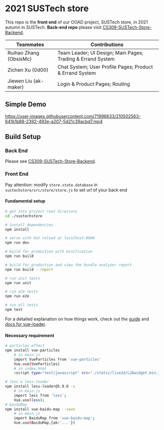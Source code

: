 # 2021 SUSTech store

This repo is the **front end** of our OOAD project, SUSTech store, in 2021 autumn in SUSTech. **Back-end repo** please visit [CS309-SUSTech-Store-Backend](https://github.com/Evens1sen/CS309_SUSTech_Store_Backend).

| Teammates              | Contributions                                               |
| ---------------------- | ----------------------------------------------------------- |
| Ruihao Zhang (ObsisMc) | Team Leader; UI Design; Main Pages; Trading & Errand System |
| Zichen Xu (0d00)       | Chat System; User Profile Pages; Product & Errand System    |
| Jiewen Liu (ak-maker)  | Login & Product Pages; Routing                              |



## Simple Demo

https://user-images.githubusercontent.com/71996633/210502563-641b1b88-2392-493e-a207-5d21c39acbd7.mp4



## Build Setup
### Back End
Please see [CS309-SUSTech-Store-Backend](https://github.com/Evens1sen/CS309_SUSTech_Store_Backend).
### Front End
Pay attention: modify `store.state.database` in `sustechstore/src/store/store.js` to set url of your back end

#### Fundamental setup
``` bash
# get into project root directory
cd ./sustechstore

# install dependencies
npm install

# serve with hot reload at localhost:8080
npm run dev

# build for production with minification
npm run build

# build for production and view the bundle analyzer report
npm run build --report

# run unit tests
npm run unit

# run e2e tests
npm run e2e

# run all tests
npm test
```

For a detailed explanation on how things work, check out the [guide](http://vuejs-templates.github.io/webpack/) and [docs for vue-loader](http://vuejs.github.io/vue-loader).

#### Necessary requirement

```bash
# particles effect
npm install vue-particles
	# in main.js
	import VueParticles from 'vue-particles'
	Vue.use(VueParticles)
	# in index.html
	<script type="text/javascript" src="./static/live2d/L2Dwidget.min.js"></script>

# less & less-loader
npm install less-loader@5.0.0 -s
	# in main.js
	import less from 'less';
	Vue.use(less);
# baiduMap
npm install vue-baidu-map --save
    # in main.js
    import BaiduMap from 'vue-baidu-map';
    Vue.use(BaiduMap,{ak:'...'})
```


